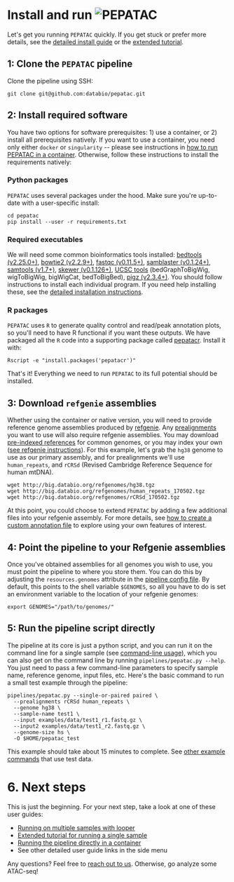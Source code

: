 # Install and run <img src="../img/pepatac_logo_black.svg" alt="PEPATAC" class="img-fluid" style="max-height:35px; margin-top:-15px; margin-bottom:-10px">

Let's get you running `PEPATAC` quickly. If you get stuck or prefer more details, see the [detailed install guide](howto/detailed-install.md) or the [extended tutorial](tutorial.md).

## 1: Clone the `PEPATAC` pipeline

Clone the pipeline using SSH:
```
git clone git@github.com:databio/pepatac.git
```

## 2: Install required software

You have two options for software prerequisites: 1) use a container, or 2) install all prerequisites natively. If you want to use a container, you need only either `docker` or `singularity` -- please see instructions in [how to run PEPATAC in a container](howto/user-container.md). Otherwise, follow these instructions to install the requirements natively:

### Python packages

`PEPATAC` uses several  packages under the hood. Make sure you're up-to-date with a user-specific install:

```{bash}
cd pepatac
pip install --user -r requirements.txt
```

### Required executables

We will need some common bioinformatics tools installed: [bedtools (v2.25.0+)](http://bedtools.readthedocs.io/en/latest/), [bowtie2 (v2.2.9+)](http://bowtie-bio.sourceforge.net/bowtie2/index.shtml), [fastqc (v0.11.5+)](https://www.bioinformatics.babraham.ac.uk/projects/fastqc/),  [samblaster (v0.1.24+)](https://github.com/GregoryFaust/samblaster), [samtools (v1.7+)](http://www.htslib.org/), [skewer (v0.1.126+)](https://github.com/relipmoc/skewer), [UCSC tools](http://hgdownload.soe.ucsc.edu/admin/exe/) (bedGraphToBigWig, wigToBigWig, bigWigCat, bedToBigBed), [pigz (v2.3.4+)](https://zlib.net/pigz/). You should follow instructions to install each individual program. If you need help installing these, see the [detailed installation instructions](howto/detailed-install.md).
      
### R packages

`PEPATAC` uses `R` to generate quality control and read/peak annotation plots, so you'll need to have R functional if you want these outputs. We have packaged all the `R` code into a supporting package called [pepatacr](link). Install it with:

```
Rscript -e "install.packages('pepatacr')"
```
That's it! Everything we need to run `PEPATAC` to its full potential should be installed.

## 3: Download `refgenie` assemblies

Whether using the container or native version, you will need to provide reference genome assemblies produced by [refgenie](https://github.com/databio/refgenie). Any [prealignments](howto/prealignments.md) you want to use will also require refgenie assemblies. You may download [pre-indexed references](http://big.databio.org/refgenomes) for common genomes, or you may index your own ([see refgenie instructions](howto/install-refgenie.md)). For this example, let's grab the `hg38` genome to use as our primary assembly, and for prealignments we'll use `human_repeats`, and `rCRSd` (Revised Cambridge Reference Sequence for human mtDNA).

```console
wget http://big.databio.org/refgenomes/hg38.tgz
wget http://big.databio.org/refgenomes/human_repeats_170502.tgz
wget http://big.databio.org/refgenomes/rCRSd_170502.tgz
```

At this point, you could choose to extend `PEPATAC` by adding a few additional files into your refgenie assembly. For more details, see [how to create a custom annotation file](howto/create-annotation-file.md) to explore using your own features of interest.


## 4: Point the pipeline to your Refgenie assemblies

Once you've obtained assemblies for all genomes you wish to use, you must point the pipeline to where you store them. You can do this by adjusting the `resources.genomes` attribute in the [pipeline config file](https://github.com/databio/pepatac/blob/master/pipelines/pepatac.yaml). By default, this points to the shell variable `$GENOMES`, so all you have to do is set an environment variable to the location of your refgenie genomes:

```
export GENOMES="/path/to/genomes/"
```

## 5: Run the pipeline script directly

The pipeline at its core is just a python script, and you can run it on the command line for a single sample (see [command-line usage](usage)), which you can also get on the command line by running `pipelines/pepatac.py --help`. You just need to pass a few command-line parameters to specify sample name, reference genome, input files, etc. Here's the basic command to run a small test example through the pipeline:

```console
pipelines/pepatac.py --single-or-paired paired \
  --prealignments rCRSd human_repeats \
  --genome hg38 \
  --sample-name test1 \
  --input examples/data/test1_r1.fastq.gz \
  --input2 examples/data/test1_r2.fastq.gz \
  --genome-size hs \
  -O $HOME/pepatac_test
```

This example should take about 15 minutes to complete.  See [other example commands](https://github.com/databio/pepatac/blob/master/example_cmd.txt) that use test data.

# 6. Next steps

This is just the beginning. For your next step, take a look at one of these user guides:

- [Running on multiple samples with looper](howto/run-looper)
- [Extended tutorial for running a single sample](tutorial.md)
- [Running the pipeline directly in a container](howto/use-container)
- See other detailed user guide links in the side menu

Any questions? Feel free to [reach out to us](contact.md). Otherwise, go analyze some ATAC-seq!
